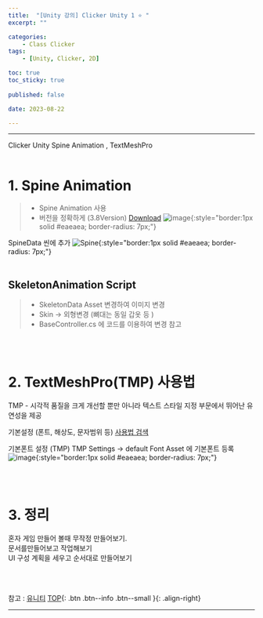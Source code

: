 ```yaml
---
title:  "[Unity 강의] Clicker Unity 1 ⭐ "
excerpt: ""

categories:
    - Class Clicker
tags:
    - [Unity, Clicker, 2D]

toc: true
toc_sticky: true
 
published: false

date: 2023-08-22

---
```

- - -

Clicker Unity  Spine Animation , TextMeshPro
<br><br>


# 1. Spine Animation

> - Spine Animation 사용
> - 버전을 정확하게  (3.8Version) [Download](http://ko.esotericsoftware.com/spine-unity-download)
![image](https://github.com/levell1/levell1.github.io/assets/96651722/9c58f06a-1698-4b0f-9052-107b0a5d1ca3){:style="border:1px solid #eaeaea; border-radius: 7px;"}  

SpineData 씬에 추가 
![Spine](https://github.com/levell1/levell1.github.io/assets/96651722/0a442503-ecf9-442d-a9c8-388b058e6d88){:style="border:1px solid #eaeaea; border-radius: 7px;"}  
<br>

## SkeletonAnimation Script
> - SkeletonData Asset 변경하여 이미지 변경
> - Skin -> 외형변경 (뼈대는 동일 갑옷 등 )
> - BaseController.cs 에 코드를 이용하여 변경 참고

<br><br>

# 2. TextMeshPro(TMP) 사용법

TMP - 시각적 품질을 크게 개선할 뿐만 아니라 텍스트 스타일 지정 부문에서 뛰어난 유연성을 제공

기본설정 (폰트, 해상도, 문자범위 등)
[사용법 검색](https://www.google.com/search?q=textmeshpro+%EC%9C%A0%EB%8B%88%ED%8B%B0&oq=textmesh&aqs=chrome.1.69i57j0i20i263i512j0i512l8.7134j0j7&sourceid=chrome&ie=UTF-8)

기본폰트 설정 (TMP) TMP Settings -> default Font Asset 에 기본폰트 등록
![image](https://github.com/levell1/levell1.github.io/assets/96651722/262d2b0e-ea9d-42e7-aa20-7fb704760f62){:style="border:1px solid #eaeaea; border-radius: 7px;"}  

<br><br> 

# 3. 정리

혼자 게임 만들어 볼때 무작정 만들어보기.  
문서를만들어보고 작업해보기  
UI 구성 계획을 세우고 순서대로 만들어보기  


<br><br>

참고 : [유니티](https://docs.unity3d.com/kr/)
[TOP](#){: .btn .btn--info .btn--small }{: .align-right}
<br>
- - -
